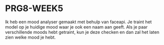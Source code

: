 # PRG8-WEEK5
Ik heb een mood analyser gemaakt met behulp van faceapi. Je traint het model op je huidige mood waar je ook een naam aan geeft. Als je paar verschillende moods hebt getraint, kun je deze checken en dan zal het laten zien welke mood je hebt.
